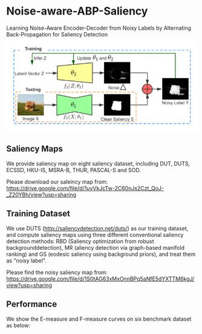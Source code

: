 # Noise-aware-ABP-Saliency
Learning Noise-Aware Encoder-Decoder from Noisy Labels by Alternating Back-Propagation for Saliency Detection
![alt text](./eccv_overview.png)

## Saliency Maps
We provide saliency map on eight saliency dataset, including DUT, DUTS, ECSSD, HKU-IS, MSRA-B, THUR, PASCAL-S and SOD.

Please download our saleincy map from:
https://drive.google.com/file/d/1uyVkJcTw-2C60nJs2Czt_QoJ-_Z20YBh/view?usp=sharing

## Training Dataset
We use DUTS (http://saliencydetection.net/duts/) as our training dataset, and compute saliency maps using three different conventional saliency detection methods: RBD (Saliency optimization from robust backgrounddetection), MR (aliency detection via graph-based  manifold  ranking) and GS (eodesic saliency using background priors), and treat them as "noisy label".

Please find the noisy saliency map from:
https://drive.google.com/file/d/1S0tAG63xMxOnnBPq5aNfE5dYXTTM6kgJ/view?usp=sharing

## Performance
We show the E-measure and F-measure curves on six benchmark dataset as below:



